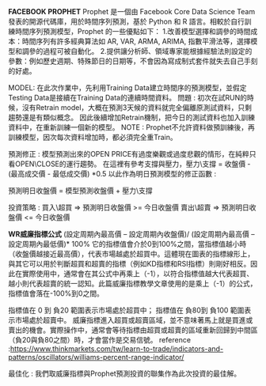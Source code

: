 **FACEBOOK PROPHET**
Prophet 是一個由 Facebook Core Data Science Team 發表的開源代碼庫，用於時間序列預測，基於 Python 和 R 語言。相較於自行訓練時間序列預測模型，Prophet 的一些優點如下：‌
1.改善模型選擇和調參的時間成本：時間序列有許多經典算法如 AR, VAR, ARMA, ARIMA, 指數平滑法等，選擇模型和調參的過程可被自動化。
2.提供讓分析師、領域專家能根據經驗法則設定的參數：例如歷史週期、特殊節日的日期等，不會因為寫成制式套件就失去自己手刻的好處。

MODEL:
在此次作業中，先利用Training Data建立時間序的預測模型，並假定Testing Data是接續在Training Data的連續時間資料。
問題 :
初次在試RUN的時候，沒有Retrain model，大概在預測3天候的資料就完全偏離原測試資料，只剩趨勢還是有類似概念。
因此後續增加Retrain機制，把今日的測試資料也加入訓練資料中，在重新訓練一個新的模型。
NOTE :
Prophet不允許資料做預訓練後，再訓練模型，因次每次資料增加時，都必須完全重Train。

預測修正 :
模型預測出來的OPEN PRICE有過度樂觀或過度悲觀的情形，在純粹只看OPEN\CLOSE的運行趨勢。
在這裡有參考支撐與壓力，壓力\支撐 = 收盤價 - (最高成交價 - 最低成交價) *0.5
以此作為明日預測模型的修正函數 :

預測明日收盤價 = 模型預測收盤價 + 壓力\支撐

投資策略 :
買入\超買 => 預測明日收盤價 >= 今日收盤價
賣出\超賣 => 預測明日收盤價 <= 今日收盤價



**WR威廉指標公式**
(設定周期內最高價 – 設定周期內收盤價)/ (設定周期內最高價 – 設定周期內最低價)* 100%
它的指標值會介於0到100%之間，當指標值越小時（收盤價越接近最高價），代表市場越處於超買中。這體現在圖表的指標線形上，與其它可以用於判斷超買和超賣的指標（例如KD指標和RSI指標）則剛好相反。因此在實際使用中，通常會在其公式中再乘上（-1），以符合指標值越大代表超買、越小則代表超賣的統一認知。此篇威廉指標教學文章使用的是乘上（-1）的公式，指標值會落在-100%到0之間。

指標值在 0 到 負20 範圍表示市場處於超買中；
指標值在 負80到 負100 範圍表示市場處於超賣中。
威廉指標進入超買或超賣區域，並不意味著馬上就是買進或賣出的機會。實際操作中，通常會等待指標由超買或超賣的區域重新回歸到中間區（負20與負80之間）時，才會當作是交易信號。
reference :https://www.thinkmarkets.com/tw/learn-to-trade/indicators-and-patterns/oscillators/williams-percent-range-indicator/


最佳化 :
我們取威廉指標與Prophet預測投資的聯集作為此次投資的最佳解。